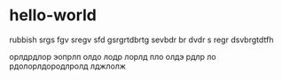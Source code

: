 # hello-world
rubbish
srgs fgv sregv sfd gsrgrtdbrtg sevbdr br dvdr
s regr dsvbrgtdtfh

орлдрдлор эопрлп 
 олдо лодр лорлд пло 
 олдэ рдлр ло
  рдолорлдородлролд 
  лджлолж
